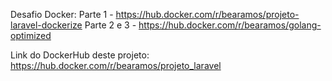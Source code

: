Desafio Docker: 
Parte 1 - https://hub.docker.com/r/bearamos/projeto-laravel-dockerize 
Parte 2 e 3 - https://hub.docker.com/r/bearamos/golang-optimized

Link do DockerHub deste projeto: https://hub.docker.com/r/bearamos/projeto_laravel


